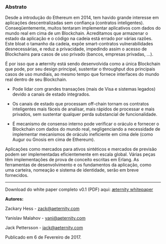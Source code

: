### Abstrato

Desde a introdução do Ethereum em 2014, tem havido grande interesse em aplicações descentralizadas sem confiança (contratos inteligentes). Conseqüentemente, muitos tentaram implementar aplicativos com dados do mundo real em cima de um Blockchain. Acreditamos que armazenar o estado da aplicação e o código na cadeia está errado por várias razões. Este bloat o tamanho da cadeia, expõe smart-contratos vulnerabilidades desnecessárias, e reduz a privacidade, impedindo assim o acesso de Blockchains para casos de uso privado (bancos, empresas privadas, ...).

É por isso que a æternity está sendo desenvolvida como a única Blockchain que pode, por seu design principal, sustentar o throughput dos principais casos de uso mundiais, ao mesmo tempo que fornece interfaces do mundo real dentro de seu Blockchain.

* Pode lidar com grandes transações (mais de Visa e sistemas legados) devido a canais de estado integrados.

* Os canais de estado que processam off-chain tornam os contratos inteligentes mais fáceis de analisar, mais rápidos de processar e mais privados, sem sustentar qualquer perda substancial de funcionalidade.

* É mecanismo de consenso interno pode verificar o oráculo e fornecer o Blockchain com dados do mundo real, negligenciando a necessidade de implementar mecanismos de oráculo ineficiente em cima dele (como Augur ou Gnosis em cima de Ethereum).

Aplicações como mercados para ativos sintéticos e mercados de previsão podem ser implementadas eficientemente em escala global. Várias peças têm implementações de prova de conceito escritas em Erlang. As ferramentas de desenvolvimento e os fundamentos da aplicação, como uma carteira, nomeação e sistema de identidade, serão em breve fornecidos.

***

Download do white paper completo v0.1 (PDF) aqui: [æternity whitepaper](https://blockchain.aeternity.com/%C3%A6ternity-blockchain-whitepaper.pdf)

**Autores:**

Zackary Hess - zack@aeternity.com

Yanislav Malahov - yani@aeternity.com

Jack Pettersson - jack@aeternity.com


Publicado em 6 de Fevereiro de 2017.
